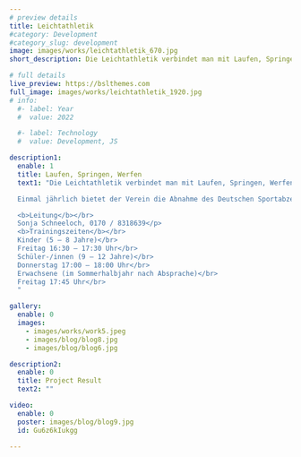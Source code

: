 ```yaml
---
# preview details
title: Leichtathletik
#category: Development
#category_slug: development
image: images/works/leichtathletik_670.jpg
short_description: Die Leichtathletik verbindet man mit Laufen, Springen, Werfen. Alle diese Disziplinen werden während der Trainingsstunden vermittelt.

# full details
live_preview: https://bslthemes.com
full_image: images/works/leichtathletik_1920.jpg
# info:
  #- label: Year
  #  value: 2022

  #- label: Technology
  #  value: Development, JS

description1:
  enable: 1
  title: Laufen, Springen, Werfen
  text1: "Die Leichtathletik verbindet man mit Laufen, Springen, Werfen. Alle diese Disziplinen werden während der Trainingsstunden vermittelt. Während die Kleinsten noch spielerisch auf die Disziplinen vorbereitet werden, sind die Älteren schon mit dem Techniktraining vertraut.Viele Kinder nehmen regelmäßig an Laufwettkämpfen teil.</p>

  Einmal jährlich bietet der Verein die Abnahme des Deutschen Sportabzeichens an.</p>  

  <b>Leitung</b></br>
  Sonja Schneeloch, 0170 / 8318639</p>
  <b>Trainingszeiten</b></br>
  Kinder (5 – 8 Jahre)</br>
  Freitag 16:30 – 17:30 Uhr</br>
  Schüler-/innen (9 – 12 Jahre)</br>
  Donnerstag 17:00 – 18:00 Uhr</br>
  Erwachsene (im Sommerhalbjahr nach Absprache)</br>
  Freitag 17:45 Uhr</br>
  "

gallery:
  enable: 0
  images:
    - images/works/work5.jpeg
    - images/blog/blog8.jpg
    - images/blog/blog6.jpg

description2:
  enable: 0
  title: Project Result
  text2: ""

video:
  enable: 0
  poster: images/blog/blog9.jpg
  id: Gu6z6kIukgg

---
```

